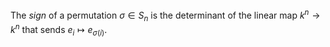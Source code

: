 The *sign* of a permutation $\sigma \in S_n$ is the determinant of the linear map $k^n \to k^n$ that sends $e_i \mapsto e_{\sigma(i)}$.
